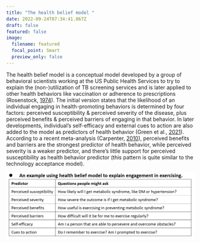 ```yaml
---
title: "The health belief model "
date: 2022-09-24T07:34:41.867Z
draft: false
featured: false
image:
  filename: featured
  focal_point: Smart
  preview_only: false
---
```

The health belief model is a conceptual model developed by a group of behavioral scientists working at the US Public Health Services to try to explain the (non-)utilization of TB screening services and is later applied to other health behaviors like vaccination or adherence to prescriptions (Rosenstock, [1974](https://doi.org/10.1177/109019817400200403)). The initial version states that the likelihood of an individual engaging in health-promoting behaviors is determined by four factors: perceived susceptibility & perceived severity of the disease, plus perceived benefits & perceived barriers of engaging in that behavior. In later developments, individual’s self-efficacy and external cues to action are also added to the model as predictors of health behavior (Green et al., [2021](https://doi.org/10.1002/9781119057840.ch68)). According to a recent meta-analysis (Carpenter, [2010](http://dx.doi.org/10.1080/10410236.2010.521906)), perceived benefits and barriers are the strongest predictor of health behavior, while perceived severity is a weaker predictor, and there’s little support for perceived susceptibility as health behavior predictor (this pattern is quite similar to the technology acceptance model).

![](擷取.png)